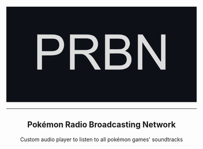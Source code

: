 <div align="center">  

  ![PRBN](public/PRBN.png)  
    
</div>

---

<h2 align="center">
    Pokémon Radio Broadcasting Network
</h2>

<p align="center">Custom audio player to listen to all pokémon games' soundtracks</p>
